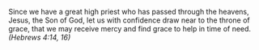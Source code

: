 Since we have a great high priest who has passed through the heavens, Jesus, the Son of God, let us with confidence draw near to the throne of grace, that we may receive mercy and find grace to help in time of need. _(Hebrews 4:14, 16)_
